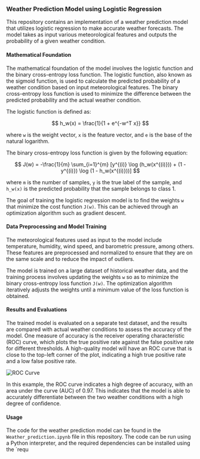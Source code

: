 ### Weather Prediction Model using Logistic Regression

This repository contains an implementation of a weather prediction model that utilizes logistic regression to make accurate weather forecasts. The model takes as input various meteorological features and outputs the probability of a given weather condition.

#### Mathematical Foundation

The mathematical foundation of the model involves the logistic function and the binary cross-entropy loss function. The logistic function, also known as the sigmoid function, is used to calculate the predicted probability of a weather condition based on input meteorological features. The binary cross-entropy loss function is used to minimize the difference between the predicted probability and the actual weather condition.

The logistic function is defined as:

$$ h_w(x) = \frac{1}{1 + e^{-w^T x}} $$

where `w` is the weight vector, `x` is the feature vector, and `e` is the base of the natural logarithm.

The binary cross-entropy loss function is given by the following equation:

$$ J(w) = -\frac{1}{m} \sum_{i=1}^{m} [y^{(i)} \log (h_w(x^{(i)})) + (1 - y^{(i)}) \log (1 - h_w(x^{(i)}))] $$

where `m` is the number of samples, `y` is the true label of the sample, and `h_w(x)` is the predicted probability that the sample belongs to class 1.

The goal of training the logistic regression model is to find the weights `w` that minimize the cost function `J(w)`. This can be achieved through an optimization algorithm such as gradient descent.

#### Data Preprocessing and Model Training

The meteorological features used as input to the model include temperature, humidity, wind speed, and barometric pressure, among others. These features are preprocessed and normalized to ensure that they are on the same scale and to reduce the impact of outliers.

The model is trained on a large dataset of historical weather data, and the training process involves updating the weights `w` so as to minimize the binary cross-entropy loss function `J(w)`. The optimization algorithm iteratively adjusts the weights until a minimum value of the loss function is obtained.

#### Results and Evaluations

The trained model is evaluated on a separate test dataset, and the results are compared with actual weather conditions to assess the accuracy of the model. One measure of accuracy is the receiver operating characteristic (ROC) curve, which plots the true positive rate against the false positive rate for different thresholds. A high-quality model will have an ROC curve that is close to the top-left corner of the plot, indicating a high true positive rate and a low false positive rate.

![ROC Curve](roc_curve.png)

In this example, the ROC curve indicates a high degree of accuracy, with an area under the curve (AUC) of 0.97. This indicates that the model is able to accurately differentiate between the two weather conditions with a high degree of confidence.

#### Usage

The code for the weather prediction model can be found in the `Weather_prediction.ipynb` file in this repository. The code can be run using a Python interpreter, and the required dependencies can be installed using the `requ
